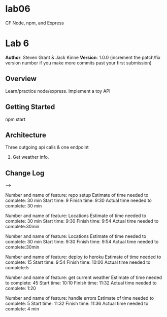 # lab06
CF Node, npm, and Express

# Lab 6

**Author**: Steven Grant & Jack Kinne
**Version**: 1.0.0 (increment the patch/fix version number if you make more commits past your first submission)

## Overview
<!-- Provide a high level overview of what this application is and why you are building it, beyond the fact that it's an assignment for this class. (i.e. What's your problem domain?) -->
Learn/practice node/express. Implement a toy API

## Getting Started
<!-- What are the steps that a user must take in order to build this app on their own machine and get it running? -->
npm start
## Architecture
<!-- Provide a detailed description of the application design. What technologies (languages, libraries, etc) you're using, and any other relevant design information. -->
Three outgoing api calls & one endpoint
1) Get weather info.
## Change Log
<!-- Use this area to document the iterative changes made to your application as each feature is successfully implemented. Use time stamps. Here's an examples:

01-01-2001 4:59pm - Application now has a fully-functional express server, with a GET route for the location resource.

## Credits and Collaborations
<!-- Give credit (and a link) to other people or resources that helped you build this application. -->
-->



Number and name of feature: repo setup
Estimate of time needed to complete: 30 min
Start time: 9
Finish time: 9:30
Actual time needed to complete: 30 min

Number and name of feature: Locations
Estimate of time needed to complete: 30 min
Start time: 9:30
Finish time: 9:54
Actual time needed to complete:30min

Number and name of feature: Locations
Estimate of time needed to complete: 30 min
Start time: 9:30
Finish time: 9:54
Actual time needed to complete:30min

Number and name of feature: deploy to heroku
Estimate of time needed to complete: 15
Start time: 9:54
Finish time: 10:00
Actual time needed to complete:5

Number and name of feature: get current weather
Estimate of time needed to complete: 45
Start time: 10:10
Finish time:  11:32 
Actual time needed to complete: 1:20

Number and name of feature: handle errors
Estimate of time needed to complete: 5
Start time: 11:32
Finish time:  11:36
Actual time needed to complete: 4 min